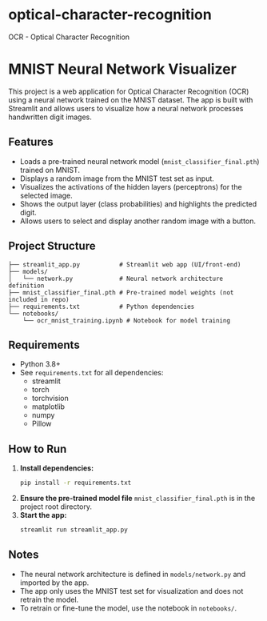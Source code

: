# optical-character-recognition
OCR - Optical Character Recognition

# MNIST Neural Network Visualizer

This project is a web application for Optical Character Recognition (OCR) using a neural network trained on the MNIST dataset. The app is built with Streamlit and allows users to visualize how a neural network processes handwritten digit images.

## Features
- Loads a pre-trained neural network model (`mnist_classifier_final.pth`) trained on MNIST.
- Displays a random image from the MNIST test set as input.
- Visualizes the activations of the hidden layers (perceptrons) for the selected image.
- Shows the output layer (class probabilities) and highlights the predicted digit.
- Allows users to select and display another random image with a button.

## Project Structure
```
├── streamlit_app.py           # Streamlit web app (UI/front-end)
├── models/
│   └── network.py             # Neural network architecture definition
├── mnist_classifier_final.pth # Pre-trained model weights (not included in repo)
├── requirements.txt           # Python dependencies
└── notebooks/
    └── ocr_mnist_training.ipynb # Notebook for model training
```

## Requirements
- Python 3.8+
- See `requirements.txt` for all dependencies:
  - streamlit
  - torch
  - torchvision
  - matplotlib
  - numpy
  - Pillow

## How to Run
1. **Install dependencies:**
   ```sh
   pip install -r requirements.txt
   ```
2. **Ensure the pre-trained model file** `mnist_classifier_final.pth` is in the project root directory.
3. **Start the app:**
   ```sh
   streamlit run streamlit_app.py
   ```

## Notes
- The neural network architecture is defined in `models/network.py` and imported by the app.
- The app only uses the MNIST test set for visualization and does not retrain the model.
- To retrain or fine-tune the model, use the notebook in `notebooks/`.
